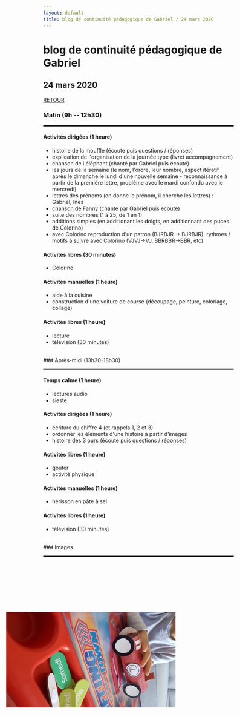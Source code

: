 ```yaml
---
layout: default
title: blog de continuité pédagogique de Gabriel / 24 mars 2020
---
```


<div class="starter-template">
    <h1>blog de continuité pédagogique de Gabriel</h1>
    <h2>24 mars 2020</h2>
</div>

[RETOUR](..)

### Matin (9h -- 12h30)
<HR style="border-top: 2px solid;">

#### <span class ="label label-success"><i class="glyphicon glyphicon-pencil"></i> Activités dirigées (1 heure)</span>

- histoire de la mouffle (écoute puis questions / réponses)
- explication de l'organisation de la journée type (livret accompagnement)
- chanson de l'éléphant (chanté par Gabriel puis écouté)
- les jours de la semaine (le nom, l'ordre, leur nombre, aspect itératif après le dimanche le lundi d'une nouvelle semaine - reconnaissance à partir de la première lettre, problème avec le mardi confondu avec le mercredi)
- lettres des prénoms (on donne le prénom, il cherche les lettres) : Gabriel, Ines
- chanson de Fanny (chanté par Gabriel puis écouté)
- suite des nombres (1 à 25, de 1 en 1)
- additions simples (en additionant les doigts, en additionnant des puces de Colorino)
- avec Colorino reproduction d'un patron (BJRBJR -> BJRBJR), rythmes / motifs à suivre avec Colorino (VJVJ->VJ, BBRBBR->BBR, etc)

#### <span class ="label label-success"><i class="glyphicon glyphicon-send"></i> Activités libres (30 minutes)</span>

- Colorino

#### <span class ="label label-success"><i class="glyphicon glyphicon-scissors"></i> Activités manuelles (1 heure)</span>

- aide à la cuisine
- construction d'une voiture de course (découpage, peinture, coloriage, collage)

#### <span class ="label label-success"><i class="glyphicon glyphicon-send"></i> Activités libres (1 heure)</span>

- lecture
- télévision (30 minutes)

<BR>
### Après-midi (13h30-18h30)
<HR style="border-top: 2px solid;">

#### <span class ="label label-success"><i class="glyphicon glyphicon-bed"></i> Temps calme (1 heure)</span>

- lectures audio
- sieste

#### <span class ="label label-success"><i class="glyphicon glyphicon-pencil"></i> Activités dirigées (1 heure)</span>

- écriture du chiffre 4 (et rappels 1, 2 et 3)
- ordonner les éléments d'une histoire à partir d'images
- histoire des 3 ours (écoute puis questions / réponses)

#### <span class ="label label-success"><i class="glyphicon glyphicon-send"></i> Activités libres (1 heure)</span>

- goûter
- activité physique

#### <span class ="label label-success"><i class="glyphicon glyphicon-scissors"></i> Activités manuelles (1 heure)</span>

- hérisson en pâte à sel

#### <span class ="label label-success"><i class="glyphicon glyphicon-send"></i> Activités libres (1 heure)</span>

- télévision (30 minutes)

<BR>
### Images
<HR style="border-top: 2px solid;">

<BR>
<BR>

<IMG SRC="/gabriel/images/20200324_112104.jpg" style="transform:rotate(90deg);" width="50%">


